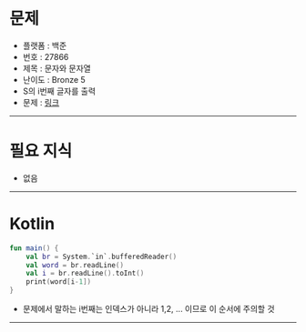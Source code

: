 # 문제
- 플랫폼 : 백준
- 번호 : 27866
- 제목 : 문자와 문자열
- 난이도 : Bronze 5
- S의 i번째 글자를 출력
- 문제 : <a href="https://www.acmicpc.net/problem/27866" target="_blank">링크</a>

---

# 필요 지식
- 없음

---

# Kotlin
```kotlin
fun main() {
    val br = System.`in`.bufferedReader()
    val word = br.readLine()
    val i = br.readLine().toInt()
    print(word[i-1])
}
```
- 문제에서 말하는 i번째는 인덱스가 아니라 1,2, ... 이므로 이 순서에 주의할 것

---
